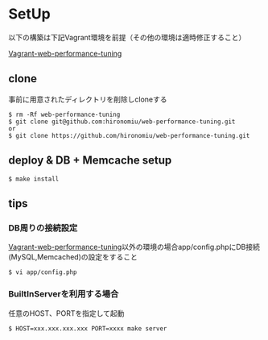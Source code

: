 # SetUp
以下の構築は下記Vagrant環境を前提（その他の環境は適時修正すること）

[Vagrant-web-performance-tuning](https://github.com/hironomiu/Vagrant-web-performance-tuning)
## clone
事前に用意されたディレクトリを削除しcloneする
```
$ rm -Rf web-performance-tuning
$ git clone git@github.com:hironomiu/web-performance-tuning.git
or 
$ git clone https://github.com/hironomiu/web-performance-tuning.git
```

## deploy & DB + Memcache setup 
```
$ make install
```


## tips
### DB周りの接続設定
[Vagrant-web-performance-tuning](https://github.com/hironomiu/Vagrant-web-performance-tuning)以外の環境の場合app/config.phpにDB接続(MySQL,Memcached)の設定をすること
```
$ vi app/config.php
```

### BuiltInServerを利用する場合
任意のHOST、PORTを指定して起動
```
$ HOST=xxx.xxx.xxx.xxx PORT=xxxx make server
```
